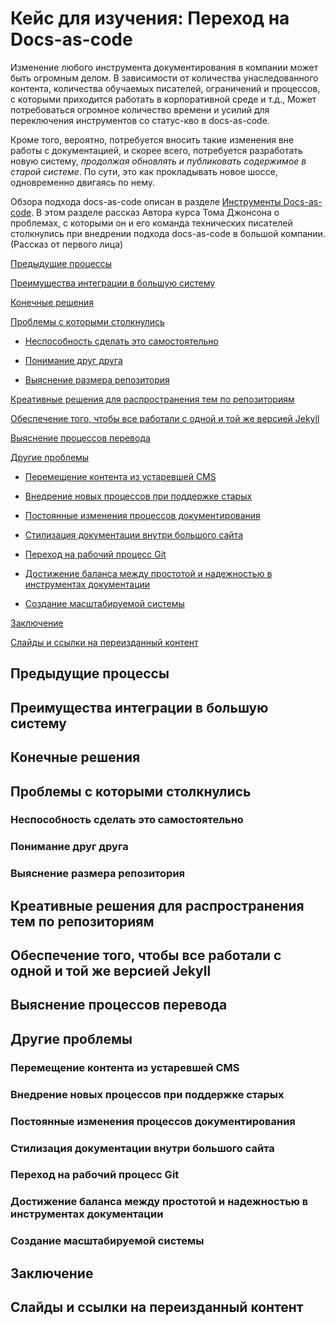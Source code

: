 # Кейс для изучения: Переход на Docs-as-code

Изменение любого инструмента документирования в компании может быть огромным делом. В зависимости от количества унаследованного контента, количества обучаемых писателей, ограничений и процессов, с которыми приходится работать в корпоративной среде и т.д., Может потребоваться огромное количество времени и усилий для переключения инструментов со статус-кво в docs-as-code.

Кроме того, вероятно, потребуется вносить такие изменения вне работы с документацией, и скорее всего, потребуется разработать новую систему, *продолжая обновлять и публиковать содержимое в старой системе*. По сути, это как прокладывать новое шоссе, одновременно двигаясь по нему.

Обзора подхода docs-as-code описан в разделе [Инструменты Docs-as-code](https://github.com/Starkovden/Documenting_APIs/blob/master/7.%20Publishing%20your%20API%20documentation/7.4.%20Doc_as_code%20tools.md#%D0%B8%D0%BD%D1%81%D1%82%D1%80%D1%83%D0%BC%D0%B5%D0%BD%D1%82%D1%8B-%D0%BF%D0%BE%D0%B4%D1%85%D0%BE%D0%B4%D0%B0-docs-as-code). В этом разделе рассказ Автора курса Тома Джонсона о проблемах, с которыми он и его команда технических писателей столкнулись при внедрении подхода docs-as-code в большой компании. (Рассказ от первого лица)

[Предыдущие процессы](#previous)

[Преимущества интеграции в большую систему](#advantages)

[Конечные решения](#solutions)

[Проблемы с которыми столкнулись](#challengesFirst)

- [Неспособность сделать это самостоятельно](#inability)

- [Понимание друг друга](#understanding)

- [Выяснение размера репозитория](#repoSize)

[Креативные решения для распространения тем по репозиториям](#theme)

[Обеспечение того, чтобы все работали с одной и той же версией Jekyll](#jekyllVersion)

[Выяснение процессов перевода](#translation)

[Другие проблемы](#challengestwo)

- [Перемещение контента из устаревшей CMS](#legacyCMS)

- [Внедрение новых процессов при поддержке старых](#implementing)

- [Постоянные изменения процессов документирования](#changing)

- [Стилизация документации внутри большого сайта](#styling)

- [Переход на рабочий процесс Git](#gitWorkflow)

- [Достижение баланса между простотой и надежностью в инструментах документации](#toolBalance)

- [Создание масштабируемой системы](#systemScale)

[Заключение](#conclusion)

[Слайды и ссылки на переизданный контент](#republished)

<a name="previous"></a>
## Предыдущие процессы

<a name="advantages"></a>
## Преимущества интеграции в большую систему

<a name="solutions"></a>
## Конечные решения

<a name="challengesFirst"></a>
## Проблемы с которыми столкнулись

<a name="inability"></a>
### Неспособность сделать это самостоятельно

<a name="understanding"></a>
### Понимание друг друга

<a name="repoSize"></a>
### Выяснение размера репозитория

<a name="theme"></a>
## Креативные решения для распространения тем по репозиториям

<a name="jekyllVersion"></a>
## Обеспечение того, чтобы все работали с одной и той же версией Jekyll

<a name="translation"></a>
## Выяснение процессов перевода

<a name="challengestwo"></a>
## Другие проблемы

<a name="legacyCMS"></a>
### Перемещение контента из устаревшей CMS

<a name="implementing"></a>
### Внедрение новых процессов при поддержке старых

<a name="changing"></a>
### Постоянные изменения процессов документирования

<a name="styling"></a>
### Стилизация документации внутри большого сайта

<a name="gitWorkflow"></a>
### Переход на рабочий процесс Git

<a name="toolBalance"></a>
### Достижение баланса между простотой и надежностью в инструментах документации

<a name="systemScale"></a>
### Создание масштабируемой системы

<a name="conclusion"></a>
## Заключение

<a name="republished"></a>
## Слайды и ссылки на переизданный контент
